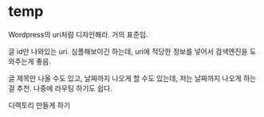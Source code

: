 # temp

Wordpress의 uri처럼 디자인해라. 거의 표준임.

글 id만 나와있는 uri. 심플해보이긴 하는데, uri에 적당한 정보를 넣어서 검색엔진을 도와주는게 좋음.

글 제목만 나올 수도 있고, 날짜까지 나오게 할 수도 있는데, 저는 날짜까지 나오게 하는걸 추천. 나중에 라우팅 하기도 쉽다.

디렉토리 만들게 하기